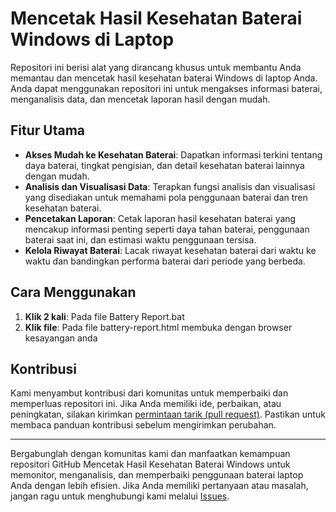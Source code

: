 # Mencetak Hasil Kesehatan Baterai Windows di Laptop

Repositori ini berisi alat yang dirancang khusus untuk membantu Anda memantau dan mencetak hasil kesehatan baterai Windows di laptop Anda. Anda dapat menggunakan repositori ini untuk mengakses informasi baterai, menganalisis data, dan mencetak laporan hasil dengan mudah.

## Fitur Utama

- **Akses Mudah ke Kesehatan Baterai**: Dapatkan informasi terkini tentang daya baterai, tingkat pengisian, dan detail kesehatan baterai lainnya dengan mudah.
- **Analisis dan Visualisasi Data**: Terapkan fungsi analisis dan visualisasi yang disediakan untuk memahami pola penggunaan baterai dan tren kesehatan baterai.
- **Pencetakan Laporan**: Cetak laporan hasil kesehatan baterai yang mencakup informasi penting seperti daya tahan baterai, penggunaan baterai saat ini, dan estimasi waktu penggunaan tersisa.
- **Kelola Riwayat Baterai**: Lacak riwayat kesehatan baterai dari waktu ke waktu dan bandingkan performa baterai dari periode yang berbeda.

## Cara Menggunakan

1. **Klik 2 kali**: Pada file Battery Report.bat
2. **Klik file**: Pada file battery-report.html membuka dengan browser kesayangan anda

## Kontribusi

Kami menyambut kontribusi dari komunitas untuk memperbaiki dan memperluas repositori ini. Jika Anda memiliki ide, perbaikan, atau peningkatan, silakan kirimkan [permintaan tarik (pull request)](https://github.com/ahmadhayyi/Battery-Report-Windows/pulls). Pastikan untuk membaca panduan kontribusi sebelum mengirimkan perubahan.

---

Bergabunglah dengan komunitas kami dan manfaatkan kemampuan repositori GitHub Mencetak Hasil Kesehatan Baterai Windows untuk memonitor, menganalisis, dan memperbaiki penggunaan baterai laptop Anda dengan lebih efisien. Jika Anda memiliki pertanyaan atau masalah, jangan ragu untuk menghubungi kami melalui [Issues](https://github.com/ahmadhayyi/Battery-Report-Windows/issues).

